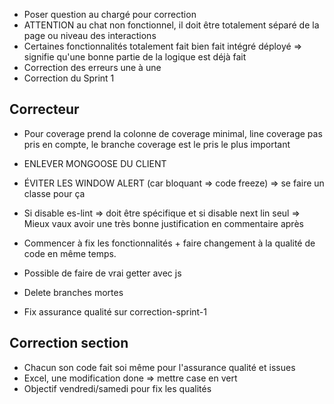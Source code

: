 - Poser question au chargé pour correction
- ATTENTION au chat non fonctionnel, il doit être totalement séparé de la page ou niveau des interactions
- Certaines fonctionnalités totalement fait bien fait intégré déployé => signifie qu'une bonne partie de la logique est déjà fait
- Correction des erreurs une à une
- Correction du Sprint 1

## Correcteur
- Pour coverage prend la colonne de coverage minimal, line coverage pas pris en compte, le branche coverage est le pris le plus important
- ENLEVER MONGOOSE DU CLIENT
- ÉVITER LES WINDOW ALERT (car bloquant => code freeze) => se faire un classe pour ça
- Si disable es-lint => doit être spécifique et si disable next lin seul => Mieux vaux avoir une très bonne justification en commentaire après
- Commencer à fix les fonctionnalités + faire changement à la qualité de code en même temps.
- Possible de faire de vrai getter avec js
- Delete branches mortes

- Fix assurance qualité sur correction-sprint-1

## Correction section
- Chacun son code fait soi même pour l'assurance qualité et issues
- Excel, une modification done => mettre case en vert
- Objectif vendredi/samedi pour fix les qualités